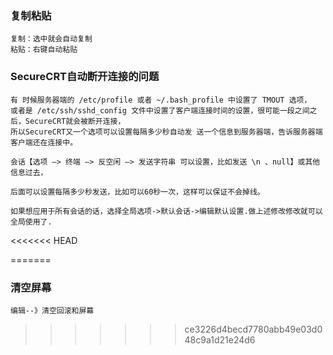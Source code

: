 ### 复制粘贴
    复制：选中就会自动复制
    粘贴：右键自动粘贴

### SecureCRT自动断开连接的问题
    有 时候服务器端的 /etc/profile 或者 ~/.bash_profile 中设置了 TMOUT 选项，
    或者是 /etc/ssh/sshd_config 文件中设置了客户端连接时间的设置，很可能一段之间之后，SecureCRT就会被断开连接，
    所以SecureCRT又一个选项可以设置每隔多少秒自动发 送一个信息到服务器端，告诉服务器端客户端还在连接中。
    
    会话【选项 –> 终端 –> 反空闲 –> 发送字符串 可以设置，比如发送 \n 、null】或其他信息过去，
    
    后面可以设置每隔多少秒发送，比如可以60秒一次，这样可以保证不会掉线。
    
    如果想应用于所有会话的话，选择全局选项->默认会话->编辑默认设置.做上述修改修改就可以全局使用了.

<<<<<<< HEAD


=======
### 清空屏幕
    编辑--》清空回滚和屏幕
>>>>>>> ce3226d4becd7780abb49e03d048c9a1d21e24d6
    